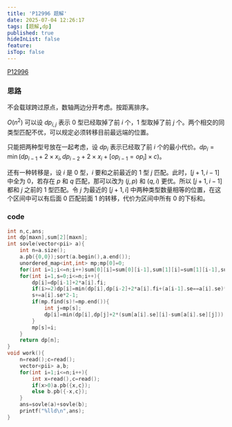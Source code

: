 ```yaml
---
title: 'P12996 题解'
date: 2025-07-04 12:26:17
tags: [题解,dp]
published: true
hideInList: false
feature: 
isTop: false
---
```


[P12996](https://www.luogu.com.cn/problem/P12996)

### 思路

不会载球跨过原点，数轴两边分开考虑。按距离排序。

$O(n^2)$ 可以设 $dp_{i,j}$ 表示 $0$ 型已经取掉了前 $i$ 个，$1$ 型取掉了前 $j$ 个。两个相交的同类型匹配不优，可以规定必须转移目前最远端的位置。

只能把两种型号放在一起考虑，设 $dp_i$ 表示已经取了前 $i$ 个的最小代价。$dp_i=\min (dp_{i-1}+2\times x_i,dp_{i-2}+2\times x_i+[op_{i-1}=op_i]\times c)$。

还有一种转移是，设 $i$ 是 $0$ 型，$i$ 要和之前最近的 $1$ 型 $j$ 匹配。此时，$[j+1,i-1]$ 中全为 $0$，若存在 $p$ 和 $q$ 匹配，那可以改为 $(j,p)$ 和 $(q,i)$ 更优。所以 $[j+1,i-1]$ 都和 $j$ 之前的 $1$ 型匹配。令 $j$ 为最近的 $[j+1,i]$ 中两种类型数量相等的位置，在这个区间中可以有后面 $0$ 匹配前面 $1$ 的转移，代价为区间中所有 $0$ 的下标和。

### code

```cpp
int n,c,ans;
int dp[maxn],sum[2][maxn];
int sovle(vector<pii> a){
    int n=a.size();
    a.pb({0,0});sort(a.begin(),a.end());
    unordered_map<int,int> mp;mp[0]=0;
    for(int i=1;i<=n;i++)sum[0][i]=sum[0][i-1],sum[1][i]=sum[1][i-1],sum[a[i].se][i]+=a[i].fi;
    for(int i=1,s=0;i<=n;i++){
        dp[i]=dp[i-1]+2*a[i].fi;
        if(i>=2)dp[i]=min(dp[i],dp[i-2]+2*a[i].fi+(a[i-1].se==a[i].se)*c);
        s+=a[i].se*2-1;
        if(mp.find(s)!=mp.end()){
            int j=mp[s];
            dp[i]=min(dp[i],dp[j]+2*(sum[a[i].se][i]-sum[a[i].se][j]));
        }
        mp[s]=i;
    }
    return dp[n];
}
void work(){
    n=read();c=read();
    vector<pii> a,b;
    for(int i=1;i<=n;i++){
        int x=read(),c=read();
        if(x>0)a.pb({x,c});
        else b.pb({-x,c});
    }
    ans=sovle(a)+sovle(b);
    printf("%lld\n",ans);
}
```
